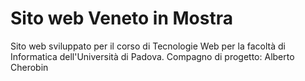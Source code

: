# Sito web Veneto in Mostra
Sito web sviluppato per il corso di Tecnologie Web per la facoltà di Informatica dell'Università di Padova.
Compagno di progetto: Alberto Cherobin
